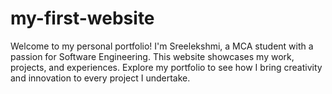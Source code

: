 # my-first-website
Welcome to my personal portfolio! I'm Sreelekshmi, a MCA student with a passion for Software Engineering. This website showcases my work, projects, and experiences. Explore my portfolio to see how I bring creativity and innovation to every project I undertake.
